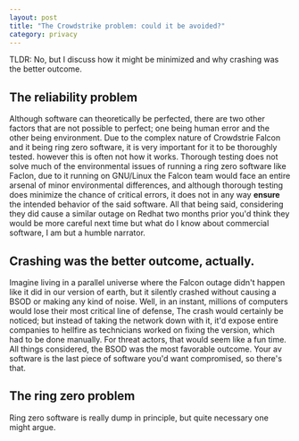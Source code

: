 ```yaml
---
layout: post
title: "The Crowdstrike problem: could it be avoided?"
category: privacy
--- 
```


TLDR: No, but I discuss how it might be minimized and why crashing was the better outcome.


## The reliability problem

Although software can theoretically be perfected, there are two other factors that are not possible to perfect; one being human error and the other being environment.
Due to the complex nature of Crowdstrie Falcon and it being ring zero software, it is very important for it to be thoroughly tested. however this is often not how it works.
Thorough testing does not solve much of the environmental issues of running a ring zero software like Faclon, due to it running on GNU/Linux the Falcon team would face an entire arsenal of minor environmental differences, and although thorough testing does minimize the chance of critical errors, it does not in any way **ensure** the intended behavior of the said software.
All that being said, considering they did cause a similar outage on Redhat two months prior you'd think they would be more careful next time but what do I know about commercial software, I am but a humble narrator.

## Crashing was the better outcome, actually.

Imagine living in a parallel universe where the Falcon outage didn't happen like it did in our version of earth, but it silently crashed without causing a BSOD or making any kind of noise.
Well, in an instant, millions of computers would lose their most critical line of defense, The crash would certainly be noticed; but instead of taking the network down with it, it'd expose entire companies to hellfire as technicians worked on fixing the version, which had to be done manually.
For threat actors, that would seem like a fun time. All things considered, the BSOD was the most favorable outcome.
Your av software is the last piece of software you'd want compromised, so there's that.

## The ring zero problem

Ring zero software is really dump in principle, but quite necessary one might argue.
